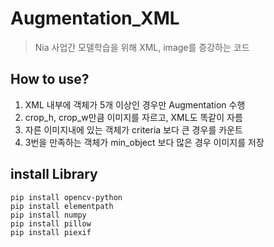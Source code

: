 # Augmentation_XML
> Nia 사업간 모델학습을 위해 XML, image를 증강하는 코드

## How to use?
1. XML 내부에 객체가 5개 이상인 경우만 Augmentation 수행
2. crop_h, crop_w만큼 이미지를 자르고, XML도 똑같이 자름
3. 자른 이미지내에 있는 객체가 criteria 보다 큰 경우를 카운트
4. 3번을 만족하는 객체가 min_object 보다 많은 경우 이미지를 저장

## install Library
```
pip install opencv-python
pip install elementpath
pip install numpy
pip install pillow
pip install piexif
```
